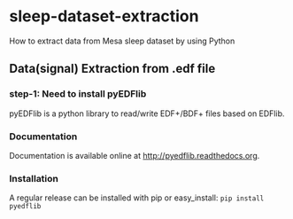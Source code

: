 # sleep-dataset-extraction
How to extract data from Mesa sleep dataset by using Python

## Data(signal) Extraction from .edf file
### step-1: Need to install pyEDFlib
pyEDFlib is a python library to read/write EDF+/BDF+ files based on EDFlib.
### Documentation
Documentation is available online at http://pyedflib.readthedocs.org.
### Installation
A regular release can be installed with pip or easy_install:
```pip install pyedflib```
 
 
